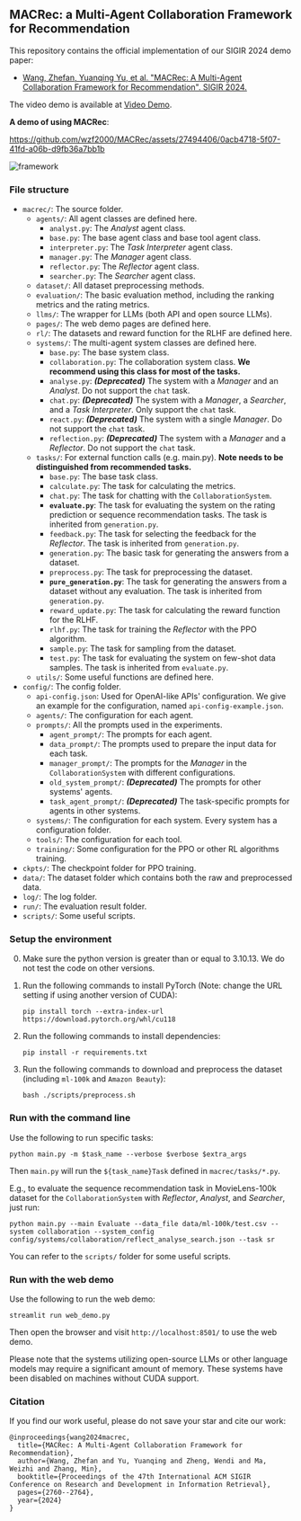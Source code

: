 ## MACRec: a Multi-Agent Collaboration Framework for Recommendation

This repository contains the official implementation of our SIGIR 2024 demo paper:
- [Wang, Zhefan, Yuanqing Yu, et al. "MACRec: A Multi-Agent Collaboration Framework for Recommendation". SIGIR 2024.](https://dl.acm.org/doi/abs/10.1145/3626772.3657669)

The video demo is available at [Video Demo](https://cloud.tsinghua.edu.cn/f/bb41245e81f744fcbd4c/?dl=1).

**A demo of using MACRec**:

https://github.com/wzf2000/MACRec/assets/27494406/0acb4718-5f07-41fd-a06b-d9fb36a7bb1b

![framework](./assets/MAC-workflow.png)

### File structure

- `macrec/`: The source folder.
    - `agents/`: All agent classes are defined here.
        - `analyst.py`: The *Analyst* agent class.
        - `base.py`: The base agent class and base tool agent class.
        - `interpreter.py`: The *Task Interpreter* agent class.
        - `manager.py`: The *Manager* agent class.
        - `reflector.py`: The *Reflector* agent class.
        - `searcher.py`: The *Searcher* agent class.
    - `dataset/`: All dataset preprocessing methods.
    - `evaluation/`: The basic evaluation method, including the ranking metrics and the rating metrics.
    - `llms/`: The wrapper for LLMs (both API and open source LLMs).
    - `pages/`: The web demo pages are defined here.
    - `rl/`: The datasets and reward function for the RLHF are defined here.
    - `systems/`: The multi-agent system classes are defined here.
        - `base.py`: The base system class.
        - `collaboration.py`: The collaboration system class. **We recommend using this class for most of the tasks.**
        - `analyse.py`: ***(Deprecated)*** The system with a *Manager* and an *Analyst*. Do not support the `chat` task.
        - `chat.py`: ***(Deprecated)*** The system with a *Manager*, a *Searcher*, and a *Task Interpreter*. Only support the `chat` task.
        - `react.py`: ***(Deprecated)*** The system with a single *Manager*. Do not support the `chat` task.
        - `reflection.py`: ***(Deprecated)*** The system with a *Manager* and a *Reflector*. Do not support the `chat` task.
    - `tasks/`: For external function calls (e.g. main.py). **Note needs to be distinguished from recommended tasks.**
        - `base.py`: The base task class.
        - `calculate.py`: The task for calculating the metrics.
        - `chat.py`: The task for chatting with the `CollaborationSystem`.
        - **`evaluate.py`**: The task for evaluating the system on the rating prediction or sequence recommendation tasks. The task is inherited from `generation.py`.
        - `feedback.py`: The task for selecting the feedback for the *Reflector*. The task is inherited from `generation.py`.
        - `generation.py`: The basic task for generating the answers from a dataset.
        - `preprocess.py`: The task for preprocessing the dataset.
        - **`pure_generation.py`**: The task for generating the answers from a dataset without any evaluation. The task is inherited from `generation.py`.
        - `reward_update.py`: The task for calculating the reward function for the RLHF.
        - `rlhf.py`: The task for training the *Reflector* with the PPO algorithm.
        - `sample.py`: The task for sampling from the dataset.
        - `test.py`: The task for evaluating the system on few-shot data samples. The task is inherited from `evaluate.py`.
    - `utils/`: Some useful functions are defined here.
- `config/`: The config folder.
    - `api-config.json`: Used for OpenAI-like APIs' configuration. We give an example for the configuration, named `api-config-example.json`.
    - `agents/`: The configuration for each agent.
    - `prompts/`: All the prompts used in the experiments.
        - `agent_prompt/`: The prompts for each agent.
        - `data_prompt/`: The prompts used to prepare the input data for each task.
        - `manager_prompt/`: The prompts for the *Manager* in the `CollaborationSystem` with different configurations.
        - `old_system_prompt/`: ***(Deprecated)*** The prompts for other systems' agents.
        - `task_agent_prompt/`: ***(Deprecated)*** The task-specific prompts for agents in other systems.
    - `systems/`: The configuration for each system. Every system has a configuration folder.
    - `tools/`: The configuration for each tool.
    - `training/`: Some configuration for the PPO or other RL algorithms training.
- `ckpts/`: The checkpoint folder for PPO training.
- `data/`: The dataset folder which contains both the raw and preprocessed data.
- `log/`: The log folder.
- `run/`: The evaluation result folder.
- `scripts/`: Some useful scripts.

### Setup the environment

0. Make sure the python version is greater than or equal to 3.10.13. We do not test the code on other versions.

1. Run the following commands to install PyTorch (Note: change the URL setting if using another version of CUDA):
    ```shell
    pip install torch --extra-index-url https://download.pytorch.org/whl/cu118
    ```
2. Run the following commands to install dependencies:
    ```shell
    pip install -r requirements.txt
    ```
3. Run the following commands to download and preprocess the dataset (including `ml-100k` and `Amazon Beauty`):
   ```shell
   bash ./scripts/preprocess.sh
   ```

### Run with the command line

Use the following to run specific tasks:
```shell
python main.py -m $task_name --verbose $verbose $extra_args
```

Then `main.py` will run the `${task_name}Task` defined in `macrec/tasks/*.py`.

E.g., to evaluate the sequence recommendation task in MovieLens-100k dataset for the `CollaborationSystem` with *Reflector*, *Analyst*, and *Searcher*, just run:
```shell
python main.py --main Evaluate --data_file data/ml-100k/test.csv --system collaboration --system_config config/systems/collaboration/reflect_analyse_search.json --task sr
```

You can refer to the `scripts/` folder for some useful scripts.

### Run with the web demo

Use the following to run the web demo:
```shell
streamlit run web_demo.py
```

Then open the browser and visit `http://localhost:8501/` to use the web demo.

Please note that the systems utilizing open-source LLMs or other language models may require a significant amount of memory. These systems have been disabled on machines without CUDA support.

### Citation
If you find our work useful, please do not save your star and cite our work:
```
@inproceedings{wang2024macrec,
  title={MACRec: A Multi-Agent Collaboration Framework for Recommendation},
  author={Wang, Zhefan and Yu, Yuanqing and Zheng, Wendi and Ma, Weizhi and Zhang, Min},
  booktitle={Proceedings of the 47th International ACM SIGIR Conference on Research and Development in Information Retrieval},
  pages={2760--2764},
  year={2024}
}
```

